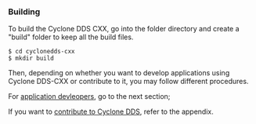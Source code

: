 ### Building

To build the Cyclone DDS CXX, go into the folder directory and create a &quot;build&quot; folder to keep all the build files.

```
$ cd cyclonedds-cxx
$ mkdir build
```


Then, depending on whether you want to develop applications using Cyclone DDS-CXX or contribute to it, you may follow different procedures.

For [application devleopers](InstallCycloneDDS-CXX/for-application-developers-windows.html), go to the next section;

If you want to [contribute to Cyclone DDS](Appendix/CycloneDDS-CXX-contribute/index.html), refer to the appendix.